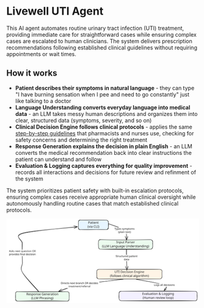 # Livewell UTI Agent

This AI agent automates routine urinary tract infection (UTI) treatment, providing immediate care for straightforward cases while ensuring complex cases are escalated to human clinicians. The system delivers prescription recommendations following established clinical guidelines without requiring appointments or wait times.

## How it works
- **Patient describes their symptoms in natural language** - they can type "I have burning sensation when I pee and need to go constantly" just like talking to a doctor
- **Language Understanding converts everyday language into medical data** - an LLM takes messy human descriptions and organizes them into clear, structured data (symptoms, severity, and so on)
- **Clinical Decision Engine follows clinical protocols** - applies the same [step-by-step guidelines](https://www.ocpinfo.com/wp-content/uploads/2022/12/assessment-prescribing-algorithm-urinary-tract-infection-english.pdf) that pharmacists and nurses use, checking for safety concerns and determining the right treatment
- **Response Generation explains the decision in plain English** - an LLM converts the medical recommendation back into clear instructions the patient can understand and follow
- **Evaluation & Logging captures everything for quality improvement** - records all interactions and decisions for future review and refinment of the system

The system prioritizes patient safety with built-in escalation protocols, ensuring complex cases receive appropriate human clinical oversight while autonomously handling routine cases that match established clinical protocols.

<p align="center">
  <img src="livewell.svg" alt="system-architecture" width="600"/>
</p>

